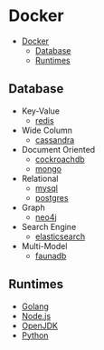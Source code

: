# Docker

- [Docker](#docker)
  - [Database](#database)
  - [Runtimes](#runtimes)

## Database

- Key-Value
  - [redis](https://hub.docker.com/_/redis)
- Wide Column
  - [cassandra](https://hub.docker.com/_/cassandra)
- Document Oriented
  - [cockroachdb](https://hub.docker.com/r/cockroachdb/cockroach)
  - [mongo](https://hub.docker.com/_/mongo)
- Relational
  - [mysql](https://hub.docker.com/_/mysql)
  - [postgres](https://hub.docker.com/_/postgres)
- Graph
  - [neo4j](https://hub.docker.com/_/neo4j)
- Search Engine
  - [elasticsearch](https://hub.docker.com/_/elasticsearch)
- Multi-Model
  - [faunadb](https://hub.docker.com/r/fauna/faunadb)

## Runtimes

- [Golang](https://hub.docker.com/_/golang/)
- [Node.js](https://hub.docker.com/_/node/)
- [OpenJDK](https://hub.docker.com/_/openjdk)
- [Python](https://hub.docker.com/_/python/)
